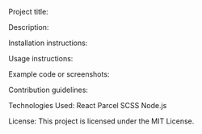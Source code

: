 
Project title:

Description:

Installation instructions:

Usage instructions:

Example code or screenshots:

Contribution guidelines:


Technologies Used:
React
Parcel
SCSS
Node.js

License:
This project is licensed under the MIT License.